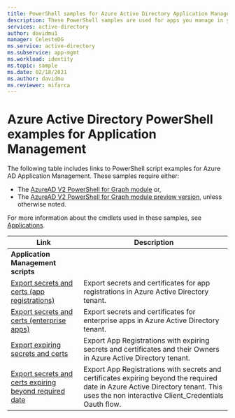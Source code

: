 ```yaml
---
title: PowerShell samples for Azure Active Directory Application Management
description: These PowerShell samples are used for apps you manage in your Azure Active Directory tenant. You can use these sample scripts to find expiration information about secrets and certificates.
services: active-directory
author: davidmu1
manager: CelesteDG
ms.service: active-directory
ms.subservice: app-mgmt
ms.workload: identity
ms.topic: sample
ms.date: 02/18/2021
ms.author: davidmu
ms.reviewer: mifarca
---
```


# Azure Active Directory PowerShell examples for Application Management

The following table includes links to PowerShell script examples for Azure AD Application Management. These samples require either:

- The [AzureAD V2 PowerShell for Graph module](/powershell/azure/active-directory/install-adv2) or,
- The [AzureAD V2 PowerShell for Graph module preview version](/powershell/azure/active-directory/install-adv2?view=azureadps-2.0-preview&preserve-view=true), unless otherwise noted.

For more information about the cmdlets used in these samples, see [Applications](/powershell/module/azuread/#applications).

| Link | Description |
|---|---|
|**Application Management scripts**||
| [Export secrets and certs (app registrations)](scripts/powershell-export-all-app-registrations-secrets-and-certs.md) | Export secrets and certificates for app registrations in Azure Active Directory tenant. |
| [Export secrets and certs (enterprise apps)](scripts/powershell-export-all-enterprise-apps-secrets-and-certs.md) | Export secrets and certificates for enterprise apps in Azure Active Directory tenant. |
| [Export expiring secrets and certs](scripts/powershell-export-apps-with-expriring-secrets.md) | Export App Registrations with expiring secrets and certificates and their Owners in Azure Active Directory tenant. |
| [Export secrets and certs expiring beyond required date](scripts/powershell-export-apps-with-secrets-beyond-required.md) | Export App Registrations with secrets and certificates expiring beyond the required date in Azure Active Directory tenant. This uses the non interactive Client_Credentials Oauth flow. |
